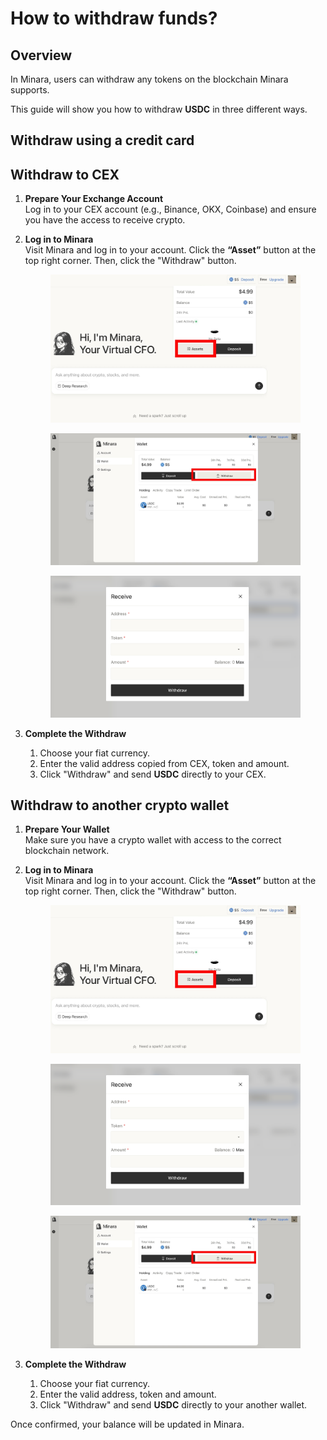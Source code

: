 # How to withdraw funds?

## Overview

In Minara, users can withdraw any tokens on the blockchain Minara supports.

This guide will show you how to withdraw **USDC** in three different ways.

## Withdraw using a credit card



## Withdraw to CEX

1. **Prepare Your Exchange Account**\
   Log in to your CEX account (e.g., Binance, OKX, Coinbase) and ensure you have the access to receive crypto.
2.  **Log in to Minara**\
    Visit Minara and log in to your account. Click the **“Asset”** button at the top right corner. Then, click the "Withdraw" button.&#x20;

    <figure><img src="../../.gitbook/assets/image (17).png" alt=""><figcaption></figcaption></figure>

    <figure><img src="../../.gitbook/assets/image (18).png" alt=""><figcaption></figcaption></figure>

    <figure><img src="../../.gitbook/assets/image (19).png" alt=""><figcaption></figcaption></figure>
3. **Complete the Withdraw**
   1. Choose your fiat currency.
   2. Enter the valid address copied from CEX, token and amount.
   3. Click "Withdraw" and send **USDC** directly to your CEX.

## Withdraw to another crypto wallet

1. **Prepare Your Wallet**\
   Make sure you have a crypto wallet with access to the correct blockchain network.
2.  **Log in to Minara**\
    Visit Minara and log in to your account. Click the **“Asset”** button at the top right corner. Then, click the "Withdraw" button.&#x20;

    <figure><img src="../../.gitbook/assets/image (17).png" alt=""><figcaption></figcaption></figure>

    <figure><img src="../../.gitbook/assets/image (19).png" alt=""><figcaption></figcaption></figure>

    <figure><img src="../../.gitbook/assets/image (18).png" alt=""><figcaption></figcaption></figure>
3. **Complete the Withdraw**
   1. Choose your fiat currency.
   2. Enter the valid address, token and amount.
   3. Click "Withdraw" and send **USDC** directly to your another wallet.

Once confirmed, your balance will be updated in Minara.
